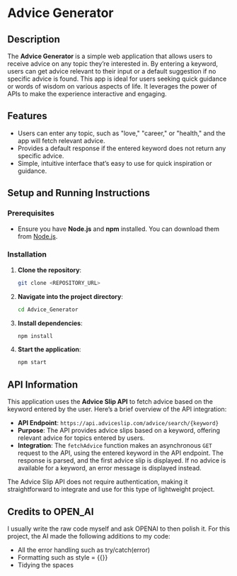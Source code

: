 # Advice Generator

## Description

The **Advice Generator** is a simple web application that allows users to receive advice on any topic they’re interested in. By entering a keyword, users can get advice relevant to their input or a default suggestion if no specific advice is found. This app is ideal for users seeking quick guidance or words of wisdom on various aspects of life. It leverages the power of APIs to make the experience interactive and engaging.

## Features

- Users can enter any topic, such as "love," "career," or "health," and the app will fetch relevant advice.
- Provides a default response if the entered keyword does not return any specific advice.
- Simple, intuitive interface that’s easy to use for quick inspiration or guidance.

## Setup and Running Instructions

### Prerequisites

- Ensure you have **Node.js** and **npm** installed. You can download them from [Node.js](https://nodejs.org/).

### Installation

1. **Clone the repository**:
    ```bash
    git clone <REPOSITORY_URL>
    ```

2. **Navigate into the project directory**:
    ```bash
    cd Advice_Generator
    ```

3. **Install dependencies**:
    ```bash
    npm install
    ```

4. **Start the application**:
    ```bash
    npm start
    ```

## API Information

This application uses the **Advice Slip API** to fetch advice based on the keyword entered by the user. Here’s a brief overview of the API integration:

- **API Endpoint**: `https://api.adviceslip.com/advice/search/{keyword}`
- **Purpose**: The API provides advice slips based on a keyword, offering relevant advice for topics entered by users.
- **Integration**: The `fetchAdvice` function makes an asynchronous `GET` request to the API, using the entered keyword in the API endpoint. The response is parsed, and the first advice slip is displayed. If no advice is available for a keyword, an error message is displayed instead.

The Advice Slip API does not require authentication, making it straightforward to integrate and use for this type of lightweight project.

## Credits to OPEN_AI

I usually write the raw code myself and ask OPENAI to then polish it.
For this project, the AI made the following additions to my code:

- All the error handling such as try/catch(error)
- Formatting such as style = {{}}
- Tidying the spaces
